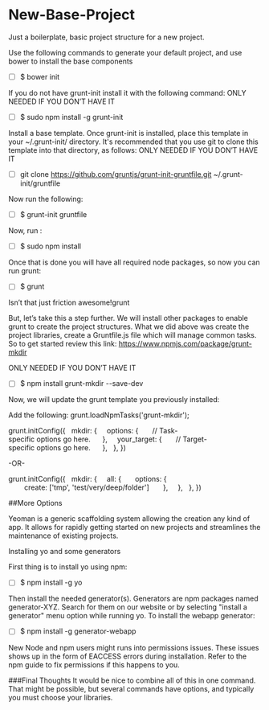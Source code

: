 # New-Base-Project
Just a boilerplate, basic project structure for a new project.




Use the following commands to generate your default project, and use bower to install the base components

- [ ] $ bower init

If you do not have grunt-init install it with the following command:
ONLY NEEDED IF YOU DON’T HAVE IT
- [ ] $ sudo npm install -g grunt-init

Install a base template. Once grunt-init is installed, place this template in your ~/.grunt-init/ directory. It's recommended that you use git to clone this template into that directory, as follows:
ONLY NEEDED IF YOU DON’T HAVE IT
- [ ] git clone https://github.com/gruntjs/grunt-init-gruntfile.git ~/.grunt-init/gruntfile

Now run the following:
- [ ] $ grunt-init gruntfile

Now, run :
- [ ] $ sudo npm install

Once that is done you will have all required node packages, so now you can run grunt:

- [ ] $ grunt

Isn’t that just friction awesome!grunt

But, let’s take this a step further. We will install other packages to enable grunt to create the project structures. What we did above was create the project libraries, create a Gruntfile.js file which will manage common tasks. So to get started review this link:
https://www.npmjs.com/package/grunt-mkdir

ONLY NEEDED IF YOU DON’T HAVE IT
- [ ] $ npm install grunt-mkdir --save-dev

Now, we will update the grunt template you previously installed:

Add the following:
grunt.loadNpmTasks('grunt-mkdir');


grunt.initConfig({
  mkdir: {
    options: {
      // Task-specific options go here. 
    },
    your_target: {
      // Target-specific options go here. 
    },
  },
})

-OR-

grunt.initConfig({
  mkdir: {
    all: {
      options: {
        create: ['tmp', 'test/very/deep/folder']
      },
    },
  },
})


##More Options

Yeoman is a generic scaffolding system allowing the creation any kind of app. It allows for rapidly getting started on new projects and streamlines the maintenance of existing projects.

Installing yo and some generators

First thing is to install yo using npm:

- [ ] $ npm install -g yo

Then install the needed generator(s). Generators are npm packages named generator-XYZ. Search for them on our website or by selecting "install a generator" menu option while running yo. To install the webapp generator:

- [ ] $ npm install -g generator-webapp

New Node and npm users might runs into permissions issues. These issues shows up in the form of EACCESS errors during installation. Refer to the npm guide to fix permissions if this happens to you.


###Final Thoughts
It would be nice to combine all of this in one command. That might be possible, but several commands have options, and typically you must choose your libraries.
